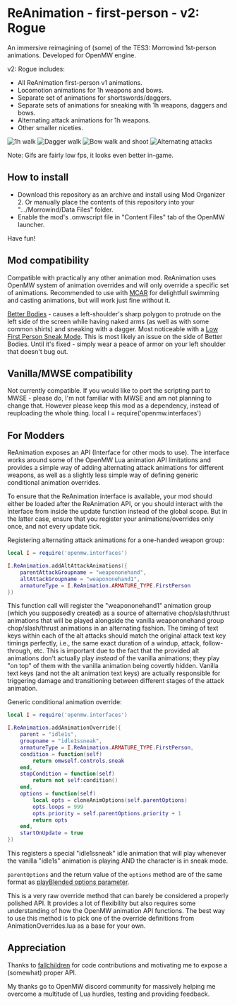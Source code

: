 # ReAnimation - first-person - v2: Rogue
An immersive reimagining of (some) of the TES3: Morrowind 1st-person animations. Developed for OpenMW engine.

v2: Rogue includes: 
- All ReAnimation first-person v1 animations.
- Locomotion animations for 1h weapons and bows.
- Separate set of animations for shortswords/daggers.
- Separate sets of animations for sneaking with 1h weapons, daggers and bows.
- Alternating attack animations for 1h weapons.
- Other smaller niceties.

![1h walk](/imgs/demo_1h.gif)
![Dagger walk](/imgs/demo_dagger.gif)
![Bow walk and shoot](/imgs/demo_bow.gif)
![Alternating attacks](/imgs/demo_1h_attacks.gif)

Note: Gifs are fairly low fps, it looks even better in-game.

## How to install

- Download this repository as an archive and install using Mod Organizer 2. Or manually place the contents of this repository into your ".../Morrowind/Data Files" folder. 
- Enable the mod's .omwscript file in "Content Files" tab of the OpenMW launcher.

Have fun!

## Mod compatibility

Compatible with practically any other animation mod. ReAnimation uses OpenMW system of animation overrides and will only override a specific set of animations. Recommended to use with [MCAR](https://www.nexusmods.com/morrowind/mods/48628) for delightfull swimming and casting animations, but will work just fine without it.

[Better Bodies](https://www.nexusmods.com/morrowind/mods/48387) - causes a left-shoulder's sharp polygon to protrude on the left side of the screen while having naked arms (as well as with some common shirts) and sneaking with a dagger. Most noticeable with a [Low First Person Sneak Mode](https://www.nexusmods.com/morrowind/mods/43108). This is most likely an issue on the side of Better Bodies. Until it's fixed - simply wear a peace of armor on your left shoulder that doesn't bug out.

## Vanilla/MWSE compatibility

Not currently compatible. If you would like to port the scripting part to MWSE - please do, I'm not familiar with MWSE and am not planning to change that.
However please keep this mod as a dependency, instead of reuploading the whole thing.
local I = require('openmw.interfaces')

## For Modders

ReAnimation exposes an API (Interface for other mods to use). The interface works around some of the OpenMW Lua animation API limitations and provides a simple way of adding alternating attack animations for different weapons, as well as a slightly less simple way of defining generic conditional animation overrides.

To ensure that the ReAnimation interface is available, your mod should either be loaded after the ReAnimation API, or you should interact with the interface from inside the update function instead of the global scope. But in the latter case, ensure that you register your animations/overrides only once, and not every update tick.

Registering alternating attack animations for a one-handed weapon group:

```Lua
local I = require('openmw.interfaces')

I.ReAnimation.addAltAttackAnimations({
    parentAttackGroupname = "weapononehand",
    altAttackGroupname = "weapononehand1",
    armatureType = I.ReAnimation.ARMATURE_TYPE.FirstPerson
})
```

This function call will register the "weapononehand1" animation group (which you supposedly created) as a source of alternative chop/slash/thrust animations that will be played alongside the vanilla weapononehand group chop/slash/thrust animations in an alternating fashion. The timing of text keys within each of the alt attacks should match the original attack text key timings perfectly, i.e., the same exact duration of a windup, attack, follow-through, etc. 
This is important due to the fact that the provided alt animations don't actually play _instead_ of the vanilla animations; they play "on top" of them with the vanilla animation being covertly hidden. Vanilla text keys (and not the alt animation text keys) are actually responsible for triggering damage and transitioning between different stages of the attack animation.

Generic conditional animation override:

```Lua
local I = require('openmw.interfaces')

I.ReAnimation.addAnimationOverride({
    parent = "idle1s",
    groupname = "idle1ssneak",
    armatureType = I.ReAnimation.ARMATURE_TYPE.FirstPerson,
    condition = function(self)
        return omwself.controls.sneak
    end,
    stopCondition = function(self)
        return not self:condition()
    end,
    options = function(self)
        local opts = cloneAnimOptions(self.parentOptions)
        opts.loops = 999
        opts.priority = self.parentOptions.priority + 1
        return opts
    end,
    startOnUpdate = true
})
```
This registers a special "idle1ssneak" idle animation that will play whenever the vanilla "idle1s" animation is playing AND the character is in sneak mode. 

`parentOptions` and the return value of the `options` method are of the same format as [playBlended options parameter](https://openmw.readthedocs.io/en/latest/reference/lua-scripting/openmw_animation.html##(animation).playBlended). 

This is a very raw override method that can barely be considered a properly polished API. It provides a lot of flexibility but also requires some understanding of how the OpenMW animation API functions. The best way to use this method is to pick one of the override definitions from AnimationOverrides.lua as a base for your own.


## Appreciation

Thanks to [fallchildren](https://github.com/fallchildren2) for code contributions and motivating me to expose a (somewhat) proper API. 

My thanks go to OpenMW discord community for massively helping me overcome a multitude of Lua hurdles, testing and providing feedback.






